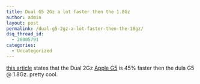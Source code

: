 ```yaml
---
title: Dual G5 2Gz a lot faster then the 1.8Gz
author: admin
layout: post
permalink: /dual-g5-2gz-a-lot-faster-then-the-18gz/
dsq_thread_id:
  - 26005791
categories:
  - Uncategorized
---
```

<a HREF="http://www.barefeats.com/g5.html">this article</a> states that the Dual 2Gz [Apple G5][1] is 45% faster then the dula G5 @ 1.8Gz. pretty cool.

 [1]: http://www.apple.com